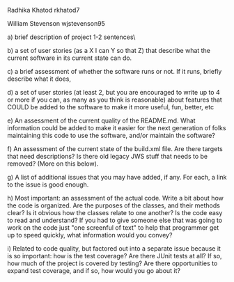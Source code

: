 Radhika Khatod rkhatod7

William Stevenson wjstevenson95


a) brief description of project 1-2 sentences\

b) a set of user stories (as a X I can Y so that Z) that describe what the current software in its current state can do.

c) a brief assessment of whether the software runs or not. If it runs, briefly describe what it does,

d) a set of user stories (at least 2, but you are encouraged to write up to 4 or more if you can, as many as you think is reasonable)
about features that COULD be added to the software to make it more useful, fun, better, etc

e) An assessment of the current quality of the README.md. 
What information could be added to make it easier for the next generation of folks maintaining this code to use the software, 
and/or maintain the software?

f) An assessment of the current state of the build.xml file. Are there targets that need descriptions? 
Is there old legacy JWS stuff that needs to be removed? (More on this below).

g)  A list of additional issues that you may have added, if any. For each, a link to the issue is good enough.

h) Most important: an assessment of the actual code. 
Write a bit about how the code is organized. 
Are the purposes of the classes, and their methods clear? 
Is it obvious how the classes relate to one another? 
Is the code easy to read and understand? 
If you had to give someone else that was going to work on the code just "one screenful of text" to help that programmer get up to speed quickly, what information would you convey?

i)  Related to code quality, but factored out into a separate issue because it is so important: how is the test coverage? Are there JUnit tests at all? If so, how much of the project is covered by testing? Are there opportunities to expand test coverage, and if so, how would you go about it?
